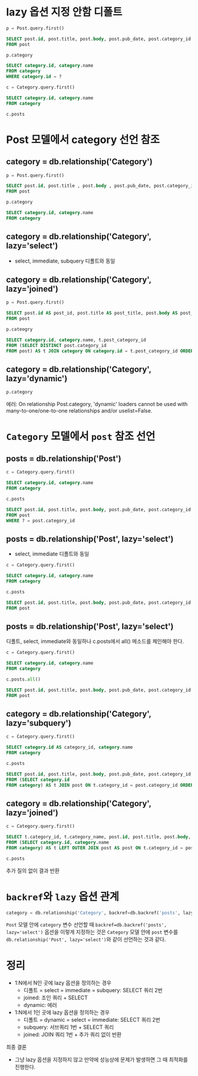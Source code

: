 # lazy 옵션 지정 안함 디폴트

```python
p = Post.query.first()
```

```sql
SELECT post.id, post.title, post.body, post.pub_date, post.category_id 
FROM post
```

```python
p.category
```

```sql
SELECT category.id, category.name
FROM category 
WHERE category.id = ?
```

```python
c = Category.query.first()
```

```sql
SELECT category.id, category.name
FROM category
```

```python
c.posts
```

# Post 모델에서 category 선언 참조

## category = db.relationship('Category')

```python
p = Post.query.first()
```

```sql
SELECT post.id, post.title , post.body , post.pub_date, post.category_id 
FROM post
```

```python
p.category
```

```sql
SELECT category.id, category.name
FROM category
```

## category = db.relationship('Category', lazy='select')

- select, immediate, subquery 디폴트와 동일

## category = db.relationship('Category', lazy='joined')

```python
p = Post.query.first()
```

```sql
SELECT post.id AS post_id, post.title AS post_title, post.body AS post_body, post.pub_date AS post_pub_date, post.category_id AS post_category_id 
FROM post
```

```python
p.cateogry
```

```sql
SELECT category.id, category.name, t.post_category_id
FROM (SELECT DISTINCT post.category_id
FROM post) AS t JOIN category ON category.id = t.post_category_id ORDER BY t.post_category_id
```

## category = db.relationship('Category', lazy='dynamic')

```python
p.category
```

에러: On relationship Post.category, 'dynamic' loaders cannot be used with many-to-one/one-to-one relationships and/or uselist=False.

# ```Category``` 모델에서 ```post``` 참조 선언

## posts = db.relationship('Post')

```python
c = Category.query.first()
```

```sql
SELECT category.id, category.name
FROM category
```

```python
c.posts
```

```sql
SELECT post.id, post.title, post.body, post.pub_date, post.category_id
FROM post 
WHERE ? = post.category_id
```

## posts = db.relationship('Post', lazy='select')

- select, immediate 디폴트와 동일

```python
c = Category.query.first()
```

```sql
SELECT category.id, category.name
FROM category
```

```python
c.posts
```

```sql
SELECT post.id, post.title, post.body, post.pub_date, post.category_id
FROM post 
```

## posts = db.relationship('Post', lazy='select')

디폴트, select, immediate와 동일하나 c.posts에서 all() 메소드를 체인해야 한다.

```python
c = Category.query.first()
```

```sql
SELECT category.id, category.name
FROM category
```

```python
c.posts.all()
```

```sql
SELECT post.id, post.title, post.body, post.pub_date, post.category_id
FROM post 
```

## category = db.relationship('Category', lazy='subquery')

```python
c = Category.query.first()
```

```sql
SELECT category.id AS category_id, category.name
FROM category
```

```python
c.posts
```

```sql
SELECT post.id, post.title, post.body, post.pub_date, post.category_id, t.category_id
FROM (SELECT category.id
FROM category) AS t JOIN post ON t.category_id = post.category_id ORDER BY t.category_id
```

## category = db.relationship('Category', lazy='joined')

```python
c = Category.query.first()
```

```sql
SELECT t.category_id, t.category_name, post.id, post.title, post.body, post.pub_date, post.category_id
FROM (SELECT category.id, category.name
FROM category) AS t LEFT OUTER JOIN post AS post ON t.category_id = post.category_id
```

```python
c.posts
```

추가 질의 없이 결과 반환

# ```backref```와 ```lazy``` 옵션 관계

```python
category = db.relationship('Category', backref=db.backref('posts', lazy='select'), lazy='dynamic')
```

```Post``` 모델 안에 ```category``` 변수 선언할 때 ```backref=db.backref('posts', lazy='select')``` 옵션을 이렇게 지정하는 것은 ```Category``` 모델 안에 ```post``` 변수를 ```db.relationship('Post', lazy='select')```와 같이 선언하는 것과 같다.

# 정리

* 1:N에서 N인 곳에 lazy 옵션을 정의하는 경우
    * 디폴트 = select = immediate = subquery: SELECT 쿼리 2번
    * joined: 조인 쿼리 + SELECT
    * dynamic: 에러
* 1:N에서 1인 곳에 lazy 옵션을 정의하는 경우
    * 디폴트 = dynamic = select = immediate: SELECT 쿼리 2번
    * subquery: 서브쿼리 1번 + SELECT 쿼리
    * joined: JOIN 쿼리 1번 + 추가 쿼리 없이 반환
    
    
최종 결론

* 그냥 lazy 옵션을 지정하지 않고 만약에 성능상에 문제가 발생하면 그 때 최적화를 진행한다.
